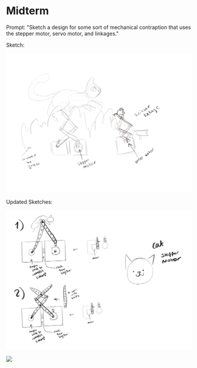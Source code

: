 # Midterm

Prompt: "Sketch a design for some sort of mechanical contraption that uses the stepper motor, servo motor, and linkages." 

Sketch: 

![](sketch1.png)

Updated Sketches:

![](sketch2.png)

![](sketch3.png)
